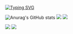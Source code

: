 <a href="https://git.io/typing-svg"><img src="https://readme-typing-svg.demolab.com?font=Fira+Code&weight=700&size=30&pause=1000&color=7349F7&width=435&lines=Hello+GitHub!;Welcome+Vistor!" alt="Typing SVG" /></a>


![Anurag's GitHub stats](https://github-readme-stats.vercel.app/api?username=winter-warm-sun&show_icons=true&theme=tokyonight)
![](https://stats.justsong.cn/api/csdn?id=qq_60856948&theme=tokyonight)
<a href="https://blog.csdn.net/qq_60856948"><img src="https://img.shields.io/static/v1?label=Blog&message=CSDN&color=red"/></a>

![](https://stats.justsong.cn/api/leetcode?username=oxi-dong&cn=true&theme=tokyonight)
![](https://stats.justsong.cn/api/nowcoder?id=910925131&theme=tokyonight)



